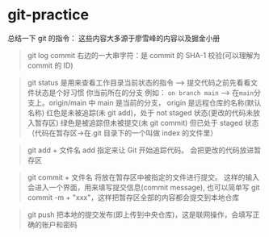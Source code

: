 # git-practice

总结一下 git 的指令： 这些内容大多源于廖雪峰的内容以及掘金小册

> git log
> commit 右边的一大串字符：是 commit 的 SHA-1 校验(可以理解为 commit 的 ID)

> git status 是用来查看工作目录当前状态的指令 --> 提交代码之前先看看文件状态是个好习惯
> 你当前所在的分支 例如： `on branch main` --> 在`main`分支上。origin/main 中 main 是当前的分支， origin 是远程仓库的名称(默认名称)
> 红色是未被追踪(未 git add)，处于 not staged 状态(更改的代码未放入暂存区)
> 绿色是被追踪但未被提交(未 git commit) 但已处于 staged 状态（代码在暂存区->在.git 目录下的一个叫做 index 的文件里）

> git add + 文件名
> add 指定来让 Git 开始追踪代码。 会把更改的代码放进暂存区

> git commit + 文件名
> 将放在暂存区中被指定的文件进行提交。 这样的输入会进入一个界面，用来填写提交信息(commit message), 也可以简单写 git commit -m + "xxx"，这样把暂存区全部的内容都会提交到本地仓库

> git push
> 把本地的提交发布(即上传到中央仓库)，这是联网操作，会填写正确的账户和密码
